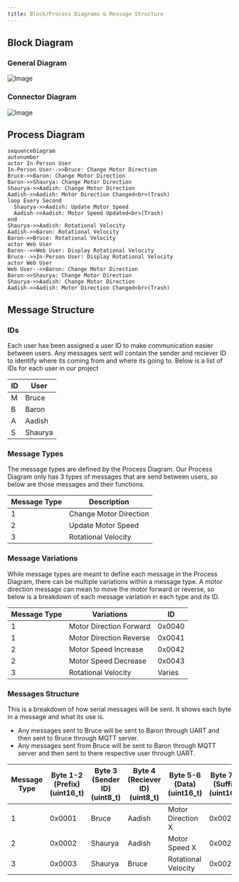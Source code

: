 ```yaml
---
title: Block/Process Diagrams & Message Structure
---
```


## Block Diagram

### General Diagram

![Image](https://github.com/user-attachments/assets/0c77f48d-81e9-4630-be1a-b01ad48d87c3)

### Connector Diagram

![Image](https://github.com/user-attachments/assets/5181d0f3-c607-4b25-8f0b-ecfba9d1c3aa)

## Process Diagram

``` mermaid
sequenceDiagram
autonumber
actor In-Person User
In-Person User-->>Bruce: Change Motor Direction
Bruce->>Baron: Change Motor Direction
Baron->>Shaurya: Change Motor Direction
Shaurya->>Aadish: Change Motor Direction
Aadish->>Aadish: Motor Direction Changed<br>(Trash)
loop Every Second
  Shaurya->>Aadish: Update Motor Speed
  Aadish->>Aadish: Motor Speed Updated<br>(Trash)
end
Shaurya->>Aadish: Rotational Velocity
Aadish->>Baron: Rotational Velocity
Baron->>Bruce: Rotational Velocity
actor Web User
Baron-->>Web User: Display Rotational Velocity
Bruce-->>In-Person User: Display Rotational Velocity
actor Web User
Web User-->>Baron: Change Motor Direction
Baron->>Shaurya: Change Motor Direction
Shaurya->>Aadish: Change Motor Direction
Aadish->>Aadish: Motor Direction Changed<br>(Trash)
```

## Message Structure

### IDs

Each user has been assigned a user ID to make communication easier between users. Any messages sent will contain the sender and reciever ID to identify where its coming from and where its going to. Below is a list of IDs for each user in our project

| ID | User |
|---|---|
| M | Bruce |
| B | Baron |
| A | Aadish |
| S | Shaurya |

### Message Types

The message types are defined by the Process Diagram. Our Process Diagram only has 3 types of messages that are send between users, so below are those messages and their functions.

| Message Type | Description |
|---|---|
| 1 | Change Motor Direction |
| 2 | Update Motor Speed |
| 3 | Rotational Velocity |

### Message Variations

While message types are meant to define each message in the Process Diagram, there can be multiple variations within a message type. A motor direction message can mean to move the motor forward or reverse, so below is a breakdown of each message variation in each type and its ID.

| Message Type | Variations | ID |
|---|---|---|
| 1 | Motor Direction Forward | 0x0040 |
| 1 | Motor Direction Reverse | 0x0041 |
| 2 | Motor Speed Increase | 0x0042 |
| 2 | Motor Speed Decrease | 0x0043 |
| 3 | Rotational Velocity | Varies |

### Messages Structure

This is a breakdown of how serial messages will be sent. It shows each byte in a message and what its use is.

- Any messages sent to Bruce will be sent to Baron through UART and then sent to Bruce through MQTT server.
- Any messages sent from Bruce will be sent to Baron through MQTT server and then sent to there respective user through UART.

| Message Type | Byte 1-2 (Prefix)<br>(uint16_t) | Byte 3 (Sender ID)<br>(uint8_t) | Byte 4 (Reciever ID)<br>(uint8_t) | Byte 5-6 (Data)<br>(uint16_t) | Byte 7-8 (Suffix)<br>(uint16_t) |
|---|---|---|---|---|---|
| 1 | 0x0001 | Bruce | Aadish | Motor Direction X | 0x0020 |
| 2 | 0x0002 | Shaurya | Aadish | Motor Speed X | 0x0021 |
| 3 | 0x0003 | Shaurya | Bruce | Rotational Velocity | 0x0022 |
